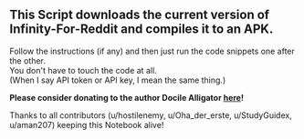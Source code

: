 ## This Script downloads the current version of Infinity-For-Reddit and compiles it to an APK.

Follow the instructions (if any) and then just run the code snippets one after the other. \
You don't have to touch the code at all. \
(When I say API token or API key, I mean the same thing.)

**Please consider donating to the author Docile Alligator [here](https://patreon.com/docile_alligator)!**

Thanks to all contributors (u/hostilenemy, u/Oha_der_erste, u/StudyGuidex, u/aman207) keeping this Notebook alive!
